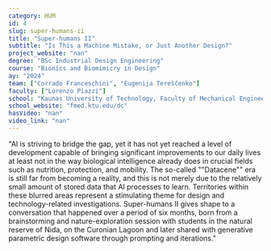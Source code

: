 ```yaml
---
category: HUM
id: 4
slug: super-humans-ii
title: "Super-humans II"
subtitle: "Is This a Machine Mistake, or Just Another Design?"
project_website: "nan"
degree: "BSc Industrial Design Engineering"
course: "Bionics and Biomimicry in Design"
ay: "2024"
team: ["Corrado Franceschini", "Eugenija Tereščenko"]
faculty: ["Lorenzo Piazzi"]
school: "Kaunas University of Technology, Faculty of Mechanical Engineering and Design, KTU Design Centre, Kaunas, Lithuania"
school_website: "fmed.ktu.edu/dc"
hasVideo: "nan"
video_link: "nan"
---
```


"AI is striving to bridge the gap, yet it has not yet reached a level of development capable of bringing significant improvements to our daily lives at least not in the way biological intelligence already does in crucial fields such as nutrition, protection, and mobility. The so-called ""Datacene"" era is still far from becoming a reality, and this is not merely due to the relatively small amount of stored data that AI processes to learn. Territories within these blurred areas represent a stimulating theme for design and technology-related investigations. Super-humans II gives shape to a conversation that happened over a period of six months, born from a brainstorming and nature-exploration session with students in the natural reserve of Nida, on the Curonian Lagoon and later shared with generative parametric design software through prompting and iterations."

